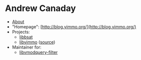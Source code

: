 # Andrew Canaday

 - [About](http://blog.yimmo.org/about.html)
 - "Homepage": [http://blog.yimmo.org/](http://blog.yimmo.org/)
 - Projects:
     - [libbsat](https://github.com/andrew-canaday/libbsat)
     - [libyimmo](http://blog.yimmo.org/yimmo/) ([source](https://github.com/andrew-canaday/libyimmo))
 - Maintainer for:
     - [libvmodquery-filter](https://github.com/nytimes/libvmod-queryfilter)


